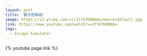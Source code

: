 ```yaml
---
layout: post
title: '要怎麼解謎'
image: https://i3.ytimg.com/vi/JtTH7K8NKAw/maxresdefault.jpg
link: https://www.youtube.com/watch?v=JtTH7K8NKAw
tags:
  - Escape Simulator
---
```


{% youtube page.link %}
